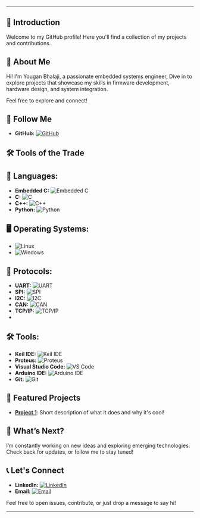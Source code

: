
---

## 🎉 **Introduction**

Welcome to my GitHub profile! Here you'll find a collection of my projects and contributions.

## 🌟 **About Me**

Hi! I'm Yougan Bhalaji, a passionate embedded systems engineer, Dive in to explore projects that showcase my skills in firmware development, hardware design, and system integration.

Feel free to explore and connect!

## 🔔 **Follow Me**

- **GitHub:** [![GitHub](https://img.shields.io/badge/Follow_GitHub-%23000?style=flat&logo=github&logoColor=white)](https://github.com/yougan03)

## 🛠️ **Tools of the Trade**

## 🧩 **Languages:**

- **Embedded C:** ![Embedded C](https://img.shields.io/badge/-Embedded_C-%2300599C?style=flat&logo=c&logoColor=white)
- **C:** ![C](https://img.shields.io/badge/-C-%2300599C?style=flat&logo=c)
- **C++:** ![C++](https://img.shields.io/badge/-C++-%2300599C?style=flat&logo=cplusplus)
- **Python:** ![Python](https://img.shields.io/badge/-Python-%2328A745?style=flat&logo=python)
    
## 🖥️ **Operating Systems:**

- ![Linux](https://img.shields.io/badge/-Linux-%23F0F0F0?style=flat&logo=linux&logoColor=black)
- ![Windows](https://img.shields.io/badge/-Windows-%23008ACD?style=flat&logo=windows&logoColor=white)

## 🔌 **Protocols:**

- **UART:** ![UART](https://img.shields.io/badge/-UART-%23F0F0F0?style=flat)
- **SPI:** ![SPI](https://img.shields.io/badge/-SPI-%23F0F0F0?style=flat)
- **I2C:** ![I2C](https://img.shields.io/badge/-I2C-%23F0F0F0?style=flat)
- **CAN:** ![CAN](https://img.shields.io/badge/-CAN-%23F0F0F0?style=flat)
- **TCP/IP:** ![TCP/IP](https://img.shields.io/badge/-TCP_IP-%23F0F0F0?style=flat)
- 
## 🛠️ **Tools:**

- **Keil IDE:** ![Keil IDE](https://img.shields.io/badge/Keil_IDE-%23F0F0F0?style=flat&logo=)
- **Proteus:** ![Proteus](https://img.shields.io/badge/Proteus-%23F0F0F0?style=flat&logo=)
- **Visual Studio Code:** ![VS Code](https://img.shields.io/badge/VS_Code-%23007ACC?style=flat&logo=visual-studio-code)
- **Arduino IDE:** ![Arduino IDE](https://img.shields.io/badge/Arduino_IDE-%23A6A61B?style=flat&logo=arduino)
- **Git:** ![Git](https://img.shields.io/badge/Git-%23F05032?style=flat&logo=git)


## 🚀 **Featured Projects**

- **[Project 1](link)**: Short description of what it does and why it's cool!

## 🌟 **What’s Next?**

I’m constantly working on new ideas and exploring emerging technologies. Check back for updates, or follow me to stay tuned!

## 📞 **Let's Connect**

- **LinkedIn:** [![LinkedIn](https://img.shields.io/badge/LinkedIn-%2300A0DC?style=flat&logo=linkedin&logoColor=white)](https://www.linkedin.com/in/yougan-bhalaji-9039aa233)
- **Email:** [![Email](https://img.shields.io/badge/Email-%23D44638?style=flat&logo=gmail&logoColor=white)](mailto:youganbhalaji@gmail.com)


Feel free to open issues, contribute, or just drop a message to say hi!

---
